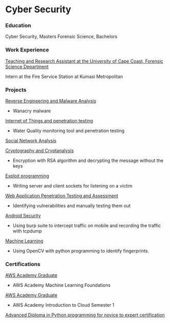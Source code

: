# Cyber Security

### Education
Cyber Security, Masters
Forensic Science, Bachelors

### Work Experience
[Teaching and Research Assistant at the University of Cape Coast, Forensic Science Department]()

Intern at the Fire Service Station at Kumasi Metropolitan

### Projects
[Reverse Engineering and Malware Analysis]() 
- Wanacry malware

[Internet of Things and penetration testing]()
- Water Quality monitoring tool and penetration testing

[Social Network Analysis](https://ewill5.github.io/social_network_project/)

[Cryptography and Cryptanalysis]()
- Encryption with RSA algorithm and decrypting the message without the keys

[Exploit programming]()
- Writing server and client sockets for listening on a victim

[Web Application Penetration Testing and Assessment]()
- Identifying vulnerabilities and manually testing them out

[Android Security]() 
- Using burp suite to intercept traffic on mobile and recording the traffic with tcpdump

[Machine Learning](https://ewill5.github.io/Fingerprint-comparison/) 
- Using OpenCV with python programming to identify fingerprints.

### Certifications
[AWS Academy Graduate](https://github.com/ewill5/portfolio/assets/119075299/743dc19a-4991-42bb-b082-fd8c9e8cfa3f)
- AWS Academy Machine Learning Foundations

[AWS Academy Graduate](https://github.com/ewill5/portfolio/assets/119075299/9c9e0c9a-4390-4e1d-b3aa-7661aa9dd2d5)
- AWS Academy Introduction to Cloud Semester 1

[Advanced Diploma in Python programming for novice to expert certification](https://github.com/ewill5/portfolio/assets/119075299/bc7a9718-1f05-49e9-8cdb-9209a59c5375)

